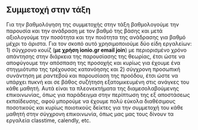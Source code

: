 ## Συμμετοχή στην τάξη
Για την βαθμολόγηση της συμμετοχής στην τάξη βαθμολογούμε την παρουσία και την ανάδραση με τον βαθμό της βάσης και μετά αξιολογούμε την ποσότητα και την ποιότητα της ανάδρασης για βαθμό μέχρι το άριστα. Για τον σκοπό αυτό χρησιμοποιούμε δύο είδη εργαλείων: 1) σύγχρονο κουίζ (**με χρήση ionio.gr email join**) με περιορισμένο χρόνο απάντησης στην διάρκεια της παρουσίασης της θεωρίας, έτσι ώστε να αποφύγουμε την απόσπαση της προσοχής και κυρίως για έχουμε ένα στηγμιότυπο της τρέχουσας κατανόησης και 2) σύγχρονη προσωπική συνάντηση με ραντεβού και παρουσίαση της προόδου, έτσι ώστε να υπάρχει πυκνή και σε βάθος συζήτηση εξατομικευμένη στις ανάγκες του κάθε μαθητή. Αυτά είναι τα πλεονεκτήματα της διαμεσολαβούμενης επικοινωνίας, όπως για παράδειγμα στην περίπτωση της εξ αποστάσεως εκπαίδευσης, αφού μπορούμε να έχουμε πολύ εύκολα διαθέσιμους ποσοτικούς και κυρίως ποιοτικούς δείκτες για την συμμετοχή του κάθε μαθητή στην σύγχρονη επικοινωνία, όπως μας μας τους δίνουν τα εργαλεία classtime, calendly, etc.
